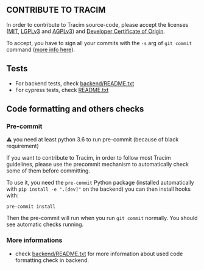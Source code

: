 ## CONTRIBUTE TO TRACIM

In order to contribute to Tracim source-code, please accept the licenses ([MIT](./LICENSE_MIT), [LGPLv3](LICENSE_LGPLv3) and [AGPLv3](LICENSE_AGPLv3)) and [Developer Certificate of Origin](./DCO).

To accept, you have to sign all your commits with the `-s` arg of `git commit` command ([more info here](https://git-scm.com/docs/git-commit#git-commit--s)).

## Tests

- For backend tests, check [backend/README.txt]('./backend/README.txt)
- For cypress tests, check [README.txt]('./README.txt')

## Code formatting and others checks

### Pre-commit

:warning: you need at least python 3.6 to run pre-commit (because of black requirement)

If you want to contribute to Tracim, in order to follow most Tracim guidelines, please use the precommit mechanism
to automatically check some of them before committing. 

To use it, you need the `pre-commit` Python package (installed automatically with `pip install -e ".[dev]"` on the backend)
you can then install hooks with:

    pre-commit install

Then the pre-commit will run when you run `git commit` normally. You should see automatic checks running.

### More informations
- check [backend/README.txt]('./backend/README.txt) for more information about used code
formatting check in backend.
